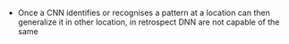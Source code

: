 - Once a CNN identifies or recognises a pattern at a location can then generalize it in other location, in retrospect DNN are not capable of the same